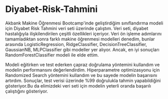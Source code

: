 # Diyabet-Risk-Tahmini
Akbank Makine Öğrenmesi Bootcamp'inde geliştirdiğim sınıflandırma modeli için Diyabet Risk Tahmini veri seti üzerinde çalıştım. Veri seti, diyabet hastalığıyla ilişkilendirilen çeşitli özellikleri içeriyor. Veri ön işleme adımlarını tamamladıktan sonra farklı makine öğrenmesi modelleri denedim, bunlar arasında LogisticRegression, RidgeClassifier, DecisionTreeClassifier, GaussianNB, MLPClassifier gibi modeller yer alıyor. Ancak, en iyi sonuçları RandomForestClassifier modeli ile elde ettim.

Modeli eğitirken ve test ederken çapraz doğrulama yöntemini kullandım ve modelin performansını değerlendirdim. Hiperparametre optimizasyonu için Randomized Search yöntemini kullandım ve bu sayede modelin başarısını artırdım. Sonuçlar, test verisi üzerinde %99 doğrulukla tahmin yapabildiğini gösteriyor.Bu da elimizdeki veri seti için modelin yeterli oranda başarılı çalıştığını gösteriyor.
